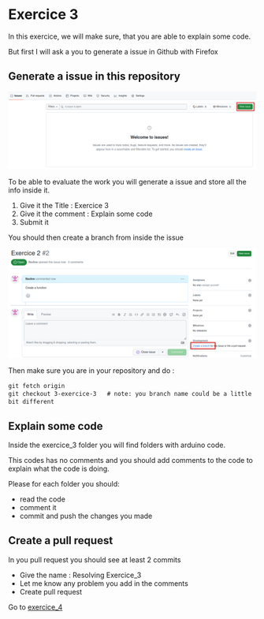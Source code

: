 # Exercice 3

In this exercice, we will make sure, that you are able to explain some code.

But first I will ask a you to generate a issue in Github with Firefox

## Generate a issue in this repository

![Generate Issue](../exercice_1/img/1-create-issue.png)

To be able to evaluate the work you will generate a issue and store all the info inside it.

1. Give it the Title : Exercice 3
1. Give it the comment : Explain some code
1. Submit it

You should then create a branch from inside the issue

![Create a Branch](../exercice_2/img/1-create-branch.png)

Then make sure you are in your repository and do :
```
git fetch origin
git checkout 3-exercice-3   # note: you branch name could be a little bit different
```

## Explain some code

Inside the exercice_3 folder you will find folders with arduino code.

This codes has no comments and you should add comments to the code to explain what the code is doing.

Please for each folder you should:
- read the code
- comment it
- commit and push the changes you made

## Create a pull request

In you pull request you should see at least 2 commits

- Give the name : Resolving Exercice_3
- Let me know any problem you add in the comments
- Create pull request 

Go to [exercice_4](../exercice_4/README.md)